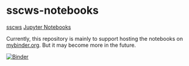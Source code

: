 # sscws-notebooks
[sscws](https://pypi.org/project/sscws/) [Jupyter Notebooks](https://jupyter.org/)

Currently, this repository is mainly to support hosting the notebooks on [mybinder.org](https://mybinder.org/).  But it may become more in the future.

[![Binder](https://mybinder.org/badge_logo.svg)](https://mybinder.org/v2/gh/berniegsfc/sscws-notebooks/tree/main?labpath=SscWsExample.ipynb)
